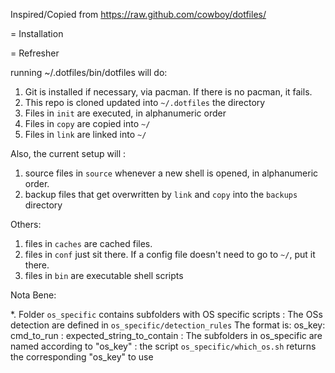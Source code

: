 Inspired/Copied from https://raw.github.com/cowboy/dotfiles/

= Installation


= Refresher

running ~/.dotfiles/bin/dotfiles will do:

1. Git is installed if necessary, via pacman. If there is no pacman, it fails.
2. This repo is cloned updated into `~/.dotfiles` the directory
3. Files in `init` are executed, in alphanumeric order
4. Files in `copy` are copied into `~/`
5. Files in `link` are linked into `~/`

Also, the current setup will :

1. source files in `source` whenever a new shell is opened, in alphanumeric order.
2. backup files that get overwritten by `link` and `copy` into the `backups` directory


Others:

1. files in `caches` are cached files.
2. files in `conf` just sit there. If a config file doesn't need to go to `~/`, put it there.
3. files in `bin` are executable shell scripts


Nota Bene:

*. Folder `os_specific` contains subfolders with OS specific scripts
	: The OSs detection are defined in `os_specific/detection_rules`
		The format is: os_key: cmd_to_run : expected_string_to_contain
	: The subfolders in os_specific are named according to "os_key"
	: the script `os_specific/which_os.sh` returns the corresponding "os_key" to use
